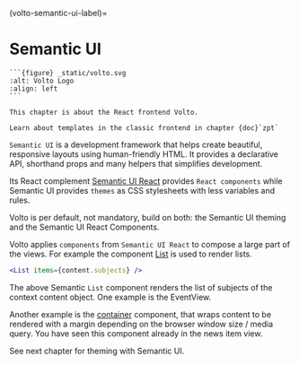 (volto-semantic-ui-label)=

# Semantic UI

````{sidebar} Volto chapter
```{figure} _static/volto.svg
:alt: Volto Logo
:align: left
```

This chapter is about the React frontend Volto.

Learn about templates in the classic frontend in chapter {doc}`zpt`
````

`Semantic UI` is a development framework that helps create beautiful, responsive layouts using human-friendly HTML. It provides a declarative API, shorthand props and many helpers that simplifies development.

Its React complement [Semantic UI React](https://react.semantic-ui.com/) provides `React components` while Semantic UI provides `themes` as CSS stylesheets with less variables and rules.

Volto is per default, not mandatory, build on both: the Semantic UI theming and the Semantic UI React Components.

Volto applies `components` from `Semantic UI React` to compose a large part of the views. For example the component [List](https://react.semantic-ui.com/elements/list/) is used to render lists.

```jsx
<List items={content.subjects} />
```

The above Semantic `List` component renders the list of subjects of the context content object. One example is the EventView.

Another example is the [container](https://react.semantic-ui.com/elements/container/) component, that wraps content to be rendered with a margin depending on the browser window size / media query.
You have seen this component already in the news item view.

See next chapter for theming with Semantic UI.
